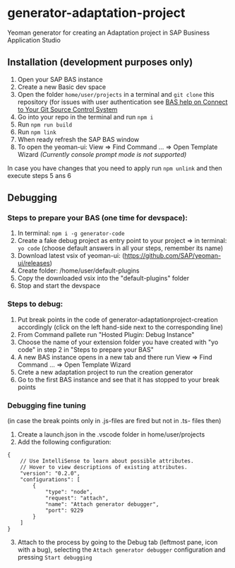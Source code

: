 # generator-adaptation-project
Yeoman generator for creating an Adaptation project in SAP Business Application Studio

## Installation (development purposes only)
1. Open your SAP BAS instance
2. Create a new Basic dev space
3. Open the folder `home/user/projects` in a terminal and `git clone` this repository (for issues with user authentication see [BAS help on Connect to Your Git Source Control System](https://help.sap.com/docs/SAP%20Business%20Application%20Studio/9d1db9835307451daa8c930fbd9ab264/e7a42bcb9d124b43be7e396b11d5e808.html)
4. Go into your repo in the terminal and run `npm i`
5. Run `npm run build`
6. Run `npm link`
7. When ready refresh the SAP BAS window
8. To open the yeoman-ui: View => Find Command … => Open Template Wizard _(Currently console prompt mode is not supported)_

In case you have changes that you need to apply run `npm unlink` and then execute steps 5 ans 6

## Debugging
### Steps to prepare your BAS (one time for devspace):
1. In terminal: `npm i -g generator-code`
2. Create a fake debug project as entry point to your project => in terminal: `yo code` (choose default answers in all your steps, remember its name)
3. Download latest vsix of yeoman-ui: (https://github.com/SAP/yeoman-ui/releases)
4. Create folder: /home/user/default-plugins
5. Copy the downloaded vsix into the "default-plugins" folder
6. Stop and start the devspace

### Steps to debug:
1. Put break points in the code of generator-adaptationproject-creation accordingly (click on the left hand-side next to the corresponding line)
2. From Command pallete run "Hosted Plugin: Debug Instance"
4. Choose the name of your extension folder you have created with "yo code" in step 2 in "Steps to prepare your BAS"
5. A new BAS instance opens in a new tab and there run View => Find Command … => Open Template Wizard
6. Crete a new adaptation project to run the creation generator
7. Go to the first BAS instance and see that it has stopped to your break points

### Debugging fine tuning
(in case the break points only in .js-files are fired but not in .ts- files then)
1. Create a launch.json in the .vscode folder in home/user/projects
2. Add the following configuration:
```
{
	// Use IntelliSense to learn about possible attributes.
	// Hover to view descriptions of existing attributes.
	"version": "0.2.0",
	"configurations": [
		{
			"type": "node",
			"request": "attach",
			"name": "Attach generator debugger",
			"port": 9229
		}
	]
}
```
3. Attach to the process by going to the Debug tab (leftmost pane, icon with a bug), selecting the `Attach generator debugger` configuration and pressing `Start debugging`

